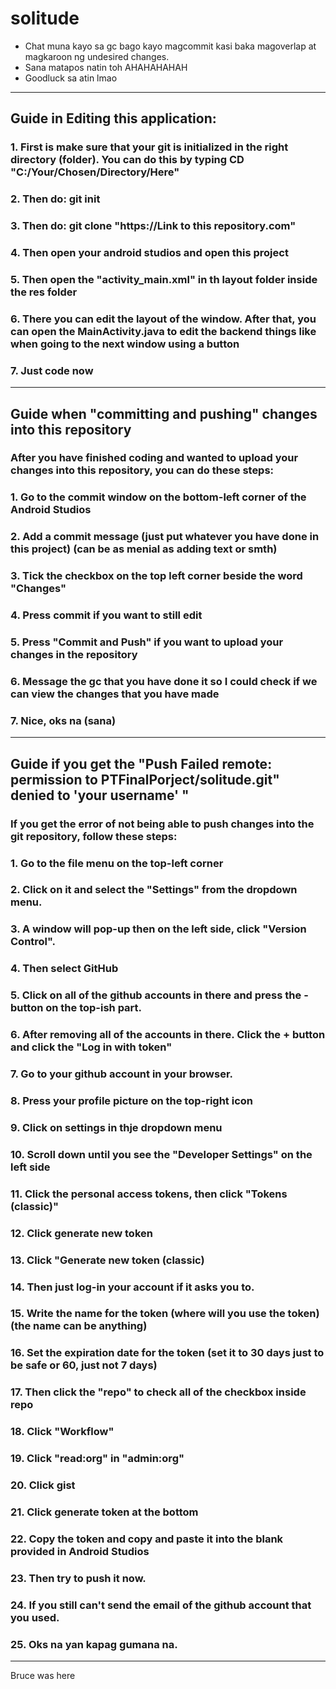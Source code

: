 # solitude

- Chat muna kayo sa gc bago kayo magcommit kasi baka magoverlap at magkaroon ng undesired changes.
- Sana matapos natin toh AHAHAHAHAH
- Goodluck sa atin lmao
__________________________________________________________________________________________________________________________________________________
## Guide in Editing this application:
### 1. First is make sure that your git is initialized in the right directory (folder). You can do this by typing CD "C:/Your/Chosen/Directory/Here"
### 2. Then do: git init
### 3. Then do: git clone "https://Link to this repository.com"
### 4. Then open your android studios and open this project
### 5. Then open the "activity_main.xml" in th layout folder inside the res folder
### 6. There you can edit the layout of the window. After that, you can open the MainActivity.java to edit the backend things like when going to the next window using a button
### 7. Just code now

__________________________________________________________________________________________________________________________________________________
## Guide when "committing and pushing" changes into this repository
### After you have finished coding and wanted to upload your changes into this repository, you can do these steps:
### 1. Go to the commit window on the bottom-left corner of the Android Studios
### 2. Add a commit message (just put whatever you have done in this project) (can be as menial as adding text or smth)
### 3. Tick the checkbox on the top left corner beside the word "Changes"
### 4. Press commit if you want to still edit
### 5. Press "Commit and Push" if you want to upload your changes in the repository 
### 6. Message the gc that you have done it so I could check if we can view the changes that you have made
### 7. Nice, oks na (sana)

__________________________________________________________________________________________________________________________________________________
## Guide if you get the "Push Failed remote: permission to PTFinalPorject/solitude.git" denied to 'your username' "
### If you get the error of not being able to push changes into the git repository, follow these steps:
### 1. Go to the file menu on the top-left corner
### 2. Click on it and select the "Settings" from the dropdown menu.
### 3. A window will pop-up then on the left side, click "Version Control".
### 4. Then select GitHub
### 5. Click on all of the github accounts in there and press the - button on the top-ish part.
### 6. After removing all of the accounts in there. Click the + button and click the "Log in with token"
### 7. Go to your github account in your browser.
### 8. Press your profile picture on the top-right icon
### 9. Click on settings in thje dropdown menu
### 10. Scroll down until you see the "Developer Settings" on the left side
### 11. Click the personal access tokens, then click "Tokens (classic)"
### 12. Click generate new token
### 13. Click "Generate new token (classic)
### 14. Then just log-in your account if it asks you to.
### 15. Write the name for the token (where will you use the token) (the name can be anything)
### 16. Set the expiration date for the token (set it to 30 days just to be safe or 60, just not 7 days)
### 17. Then click the "repo" to check all of the checkbox inside repo
### 18. Click "Workflow"
### 19. Click "read:org" in "admin:org"
### 20. Click gist
### 21. Click generate token at the bottom
### 22. Copy the token and copy and paste it into the blank provided in Android Studios
### 23. Then try to push it now.
### 24. If you still can't send the email of the github account that you used.
### 25. Oks na yan kapag gumana na.

__________________________________________________________________________________________________________________________________________________
Bruce was here